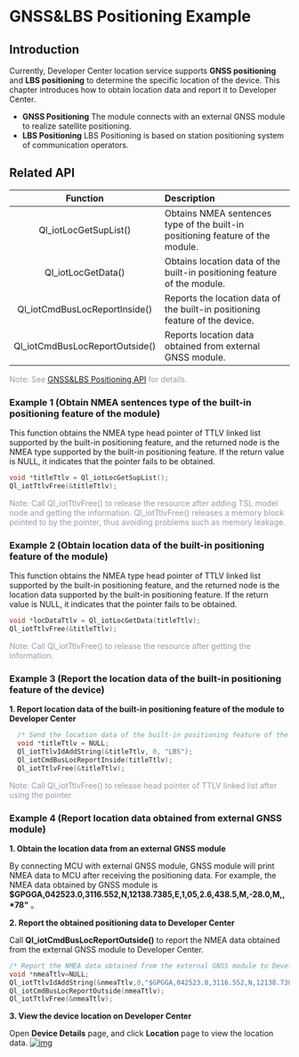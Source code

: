 # GNSS&LBS Positioning Example

## __Introduction__

Currently, Developer Center location service supports __GNSS positioning__ and __LBS positioning__ to determine the specific location of the device. This chapter introduces how to obtain location data and report it to Developer Center.

* __GNSS Positioning__ 
  The module connects with an external GNSS module to realize satellite positioning.
* __LBS Positioning__ 
  LBS Positioning is based on station positioning system of communication operators.

## __Related API__

|            Function            | Description                                                  |
| :----------------------------: | :----------------------------------------------------------- |
|     Ql_iotLocGetSupList()      | Obtains NMEA sentences type of the built-in positioning feature of the module. |
|       Ql_iotLocGetData()       | Obtains location data of the built-in positioning feature of the module. |
| Ql_iotCmdBusLocReportInside()  | Reports the location data of the built-in positioning feature of the device. |
| Ql_iotCmdBusLocReportOutside() | Reports location data obtained from external GNSS module.    |

<font color=#999AAA >Note: See [GNSS&LBS Positioning API](/en/deviceDevelop/nb/QuecOpen/api/nb-quecopen-api-07.md) for details.</font>



### __Example 1 (Obtain NMEA sentences type of the built-in positioning feature of the module)__

This function obtains the NMEA type head pointer of TTLV linked list  supported by the built-in positioning feature, and the returned node is the NMEA type supported by the built-in positioning feature. If the return value is NULL, it indicates that the pointer fails to be obtained.

```c
void *titleTtlv = Ql_iotLocGetSupList();
Ql_iotTtlvFree(&titleTtlv);
```

<font color=#999AAA >Note: Call Ql_iotTtlvFree() to release the resource after adding TSL model node and getting the information. Ql_iotTtlvFree()  releases a memory block pointed to by the pointer, thus avoiding problems such as memory leakage.</font>



### __Example 2 (Obtain location data of the built-in positioning feature of the module)__

This function obtains the NMEA type head pointer of TTLV linked list  supported by the built-in positioning feature, and the returned node is the location data supported by the built-in positioning feature. If the return value is NULL, it indicates that the pointer fails to be obtained.

```c
void *locDataTtlv = Ql_iotLocGetData(titleTtlv);
Ql_iotTtlvFree(&titleTtlv);
```

<font color=#999AAA >Note: Call Ql_iotTtlvFree() to release the resource after getting the information.</font>




### __Example 3 (Report the location data of the built-in positioning feature of the device)__

__1. Report location data of the built-in positioning feature of the module to Developer Center__

```c
  /* Send the location data of the built-in positioning feature of the device */
  void *titleTtlv = NULL;
  Ql_iotTtlvIdAddString(&titleTtlv, 0, "LBS");
  Ql_iotCmdBusLocReportInside(titleTtlv);
  Ql_iotTtlvFree(&titleTtlv);
```

<font color=#999AAA >Note: Call Ql_iotTtlvFree() to release head pointer of TTLV linked list  after using the pointer.</font>

### __Example 4 (Report location data obtained from external GNSS module)__

__1. Obtain the location data from an external GNSS module__

By connecting MCU with external GNSS module, GNSS module will print NMEA data to MCU after receiving the positioning data. For example, the NMEA data obtained by GNSS module is __$GPGGA,042523.0,3116.552,N,12138.7385,E,1,05,2.6,438.5,M,-28.0,M,,*78"__ 。

__2. Report the obtained positioning data to Developer Center__

Call __Ql_iotCmdBusLocReportOutside()__ to report the NMEA data obtained from the external GNSS module to Developer Center.

```c
/* Report the NMEA data obtained from the external GNSS module to Developer Center */
void *nmeaTtlv=NULL;
Ql_iotTtlvIdAddString(&nmeaTtlv,0,"$GPGGA,042523.0,3116.552,N,12138.7385,E,1,05,2.6,438.5,M,-28.0,M,,*78");
Ql_iotCmdBusLocReportOutside(nmeaTtlv);
Ql_iotTtlvFree(&nmeaTtlv);
```

__3. View the device location on Developer Center__

Open __Device Details__ page, and click __Location__ page to view the location data.
<a data-fancybox title="img" href="/en/deviceDevelop/nb/QuecOpen/resource/LBS&GNSS/Example-01.png">![img](/en/deviceDevelop/nb/QuecOpen/resource/LBS&GNSS/Example-01.png)</a>








